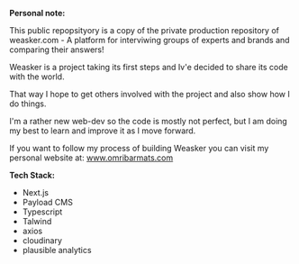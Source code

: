 **Personal note:**

This public repopsityory is a copy of the private production repository of weasker.com - A platform for interviwing groups of experts and brands and comparing their answers! 

Weasker is a project taking its first steps and Iv'e decided to share its code with the world. 

That way I hope to get others involved with the project and also show how I do things. 

I'm a rather new web-dev so the code is mostly not perfect, but I am doing my best to learn and improve it as I move forward. 

If you want to follow my process of building Weasker you can visit my personal website at: www.omribarmats.com 


**Tech Stack:**
- Next.js
- Payload CMS
- Typescript
- Talwind
- axios
- cloudinary
- plausible analytics
